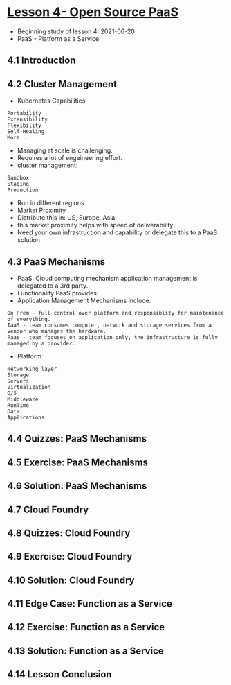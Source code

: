 # [Lesson 4- Open Source PaaS](https://classroom.udacity.com/nanodegrees/nd064-1/parts/30cb07da-8fd4-4438-a209-b3457adb5d82/modules/7b21dfa4-aac8-4d24-82c5-65325e6dc691/lessons/cda0124d-cb33-48d8-9f47-abc73e627243/concepts/9f7137fa-31c1-45b9-83a6-8d67014aeb2f)
* Beginning study of lesson 4: 2021-06-20
* PaaS - Platform as a Service 

## 4.1 Introduction 
## 4.2 Cluster Management 
* Kubernetes Capabilities
```
Portability 
Extensibility 
Flexibility
Self-Healing
More...
```
* Managing at scale is challenging. 
* Requires a lot of engeineering effort. 
* cluster management: 
```
Sandbox 
Staging 
Production 
```
* Run in different regions 
* Market Proximity
* Distribute this in: US, Europe, Asia. 
* this market proximity helps with speed of deliverability 
* Need your own infrastruction and capability or delegate this to a PaaS solution 

## 4.3 PaaS Mechanisms 
* PaaS: Cloud computing mechanism application management is delegated to a 3rd party.
* Functionality PaaS provides: 
* Application Management Mechanisms include:
```
On Prem - full control over platform and responsiblity for maintenance of everything. 
IaaS - team consumes computer, network and storage services from a vendor who manages the hardware.
Paas - team focuses on application only, the infrastructure is fully managed by a provider. 
```
* Platform: 
```
Networking layer 
Storage 
Servers
Virtualization
O/S
Middleware
RunTime
Data
Applications 
```

## 4.4 Quizzes: PaaS Mechanisms 
## 4.5 Exercise: PaaS Mechanisms 
## 4.6 Solution: PaaS Mechanisms
## 4.7 Cloud Foundry 
## 4.8 Quizzes: Cloud Foundry 
## 4.9 Exercise: Cloud Foundry 
## 4.10 Solution: Cloud Foundry 
## 4.11 Edge Case: Function as a Service  
## 4.12 Exercise: Function as a Service  
## 4.13 Solution: Function as a Service 
## 4.14 Lesson Conclusion  
